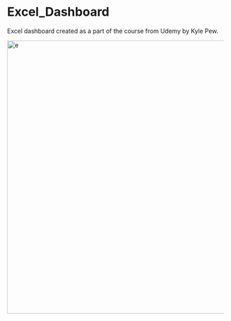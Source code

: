 # Excel_Dashboard
Excel dashboard created as a part of the course from Udemy by Kyle Pew.


<img width="1570" height="637" alt="e" src="https://github.com/user-attachments/assets/bf57d8d8-6794-4955-9e40-ae633f4d1fe7" />
